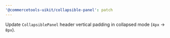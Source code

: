 ```yaml
---
'@commercetools-uikit/collapsible-panel': patch
---
```


Update `CollapsiblePanel` header vertical padding in collapsed mode (`4px` -> `8px`).
